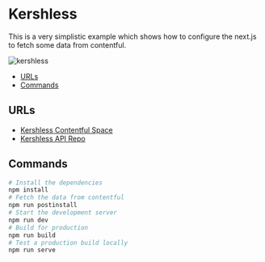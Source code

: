 # Kershless 
This is a very simplistic example which shows how to configure the next.js to fetch some data from contentful.

![kershless](http://www.kershless.com/Assets/Images/kershless_logo.svg)
<!-- START doctoc generated TOC please keep comment here to allow auto update -->
<!-- DON'T EDIT THIS SECTION, INSTEAD RE-RUN doctoc TO UPDATE -->
  - [URLs](#urls)
  - [Commands](#commands)
<!-- END doctoc generated TOC please keep comment here to allow auto update -->

## URLs 
- [Kershless Contentful Space](https://app.contentful.com/spaces/cg1ut3p9tk10)
- [Kershless API Repo](https://github.com/heshamMassoud/Kershless)

## Commands
````bash
# Install the dependencies
npm install
# Fetch the data from contentful
npm run postinstall
# Start the development server
npm run dev
# Build for production
npm run build
# Test a production build locally
npm run serve
````

